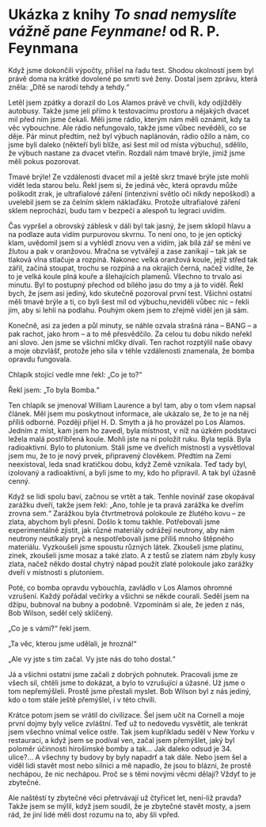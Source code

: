 # Ukázka z knihy *To snad nemyslíte vážně pane Feynmane!* od R. P. Feynmana


Když jsme dokončili výpočty, přišel na řadu test. Shodou okolností jsem byl právě doma na krátké dovolené po smrti své ženy. Dostal jsem zprávu, která zněla: „Dítě se narodí tehdy a tehdy.“

Letěl jsem zpátky a dorazil do Los Alamos právě ve chvíli, kdy odjížděly autobusy. Takže jsme jeli přímo k testovacímu prostoru a nějakých dvacet mil před ním jsme čekali. Měli jsme rádio, kterým nám měli oznámit, kdy ta věc vybouchne. Ale rádio nefungovalo, takže jsme vůbec nevěděli, co se děje. Pár minut předtím, než byl výbuch naplánován, rádio ožilo a nám, co jsme byli daleko (někteří byli blíže, asi šest mil od místa výbuchu), sdělilo, že výbuch nastane za dvacet vteřin. Rozdali nám tmavé brýle, jimiž jsme měli pokus pozorovat.

Tmavé brýle! Ze vzdálenosti dvacet mil a ještě skrz tmavé brýle jste mohli vidět leda starou belu. Řekl jsem si, že jediná věc, která opravdu může poškodit zrak, je ultrafialové záření (intenzivní světlo oči nikdy nepoškodí) a uvelebil jsem se za čelním sklem náklaďáku. Protože ultrafialové záření sklem neprochází, budu tam v bezpečí a alespoň tu legraci uvidím.

Čas vypršel a obrovský záblesk v dáli byl tak jasný, že jsem sklopil hlavu a na podlaze auta vidím purpurovou skvrnu. To není ono, to je jen optický klam, uvědomil jsem si a vyhlédl znovu ven a vidím, jak bílá zář se mění ve žlutou a pak v oranžovou. Mračna se vytvářejí a zase zanikají – tak jak se tlaková vlna stlačuje a rozpíná. Nakonec velká oranžová koule, jejíž střed tak zářil, začíná stoupat, trochu se rozpíná a na okrajích černá, načež vidíte, že to je velká koule plná kouře a šlehajících plamenů. Všechno to trvalo asi minutu. Byl to postupný přechod od bílého jasu do tmy a já to viděl. Řekl bych, že jsem asi jediný, kdo skutečně pozoroval první test. Všichni ostatní měli tmavé brýle a ti, co byli šest mil od výbuchu,neviděli vůbec nic – řekli jim, aby si lehli na podlahu. Pouhým okem jsem to zřejmě viděl jen já sám.

Konečně, asi za jeden a půl minuty, se náhle ozvala strašná rána – BANG – a pak rachot, jako hrom – a to mě přesvědčilo. Za celou tu dobu nikdo neřekl ani slovo. Jen jsme se všichni mlčky dívali. Ten rachot rozptýlil naše obavy a moje obzvlášť, protože jeho síla v téhle vzdálenosti znamenala, že bomba opravdu fungovala.

Chlapík stojící vedle mne řekl: „Co je to?“

Řekl jsem: „To byla Bomba.“

Ten chlapík se jmenoval William Laurence a byl tam, aby o tom všem napsal článek. Měl jsem mu poskytnout informace, ale ukázalo se, že to je na něj příliš odborné. Později přijel H. D. Smyth a já ho provázel po Los Alamos. Jedním z míst, kam jsem ho zavedl, byla místnost, v níž na úzkém podstavci ležela malá postříbřená koule. Mohli jste na ni položit ruku. Byla teplá. Byla radioaktivní. Bylo to plutonium. Stáli jsme ve dveřích místnosti a vysvětloval jsem mu, že to je nový prvek, připravený člověkem. Předtím na Zemi neexistoval, leda snad kratičkou dobu, když Země vznikala. Teď tady byl, izolovaný a radioaktivní, a byli jsme to my, kdo ho připravil. A tak byl úžasně cenný.

Když se lidi spolu baví, začnou se vrtět a tak. Tenhle novinář zase okopával zarážku dveří, takže jsem řekl: „Ano, tohle je ta pravá zarážka ke dveřím zrovna sem.“ Zarážkou byla čtvrtmetrová polokoule ze žlutého kovu – ze zlata, abychom byli přesní. Došlo k tomu takhle. Potřebovali jsme experimentálně zjistit, jak různé materiály odrážejí neutrony, aby nám neutrony neutíkaly pryč a nespotřebovali jsme příliš mnoho štěpného materiálu. Vyzkoušeli jsme spoustu různých látek. Zkoušeli jsme platinu, zinek, zkoušeli jsme mosaz a také zlato. A z testů se zlatem nám zbyly kusy zlata, načež někdo dostal chytrý nápad použít zlaté polokoule jako zarážky dveří v místnosti s plutoniem.


Poté, co bomba opravdu vybouchla, zavládlo v Los Alamos ohromné vzrušení. Každý pořádal večírky a všichni se někde courali. Seděl jsem na džípu, bubnoval na bubny a podobně. Vzpomínám si ale, že jeden z nás, Bob Wilson, seděl celý sklíčený.

„Co je s vámi?“ řekl jsem.

„Ta věc, kterou jsme udělali, je hrozná!“

„Ale vy jste s tím začal. Vy jste nás do toho dostal.“

Já a všichni ostatní jsme začali z dobrých pohnutek. Pracovali jsme ze všech sil, chtěli jsme to dokázat, a bylo to vzrušující a úžasné. Už jsme o tom nepřemýšleli. Prostě jsme přestali myslet. Bob Wilson byl z nás jediný, kdo o tom stále ještě přemýšlel, i v této chvíli.

Krátce potom jsem se vrátil do civilizace. Šel jsem učit na Cornell a moje první dojmy byly velice zvláštní. Teď už to nedovedu vysvětlit, ale tenkrát jsem všechno vnímal velice ostře. Tak jsem kupříkladu seděl v New Yorku v restauraci, a když jsem se podíval ven, začal jsem přemýšlet, jaký byl poloměr účinnosti hirošimské bomby a tak… Jak daleko odsud je 34. ulice?… A všechny ty budovy by byly napadrť a tak dále. Nebo jsem šel a viděl lidi stavět most nebo silnici a mě napadlo, že jsou to blázni, že prostě nechápou, že nic nechápou. Proč se s těmi novými věcmi dělají? Vždyť to je zbytečné.

Ale naštěstí ty zbytečné věci přetrvávají už čtyřicet let, není-liž pravda? Takže jsem se mýlil, když jsem soudil, že je zbytečné stavět mosty, a jsem rád, že jiní lidé měli dost rozumu na to, aby šli vpřed.
